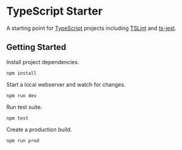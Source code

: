 # TypeScript Starter

A starting point for [TypeScript](https://www.typescriptlang.org) projects including [TSLint](https://github.com/palantir/tslint) and [ts-jest](https://github.com/kulshekhar/ts-jest).

## Getting Started

Install project dependencies.

```
npm install
```

Start a local webserver and watch for changes.

```
npm run dev
```

Run test suite.

```
npm test
```

Create a production build.

```
npm run prod
```

